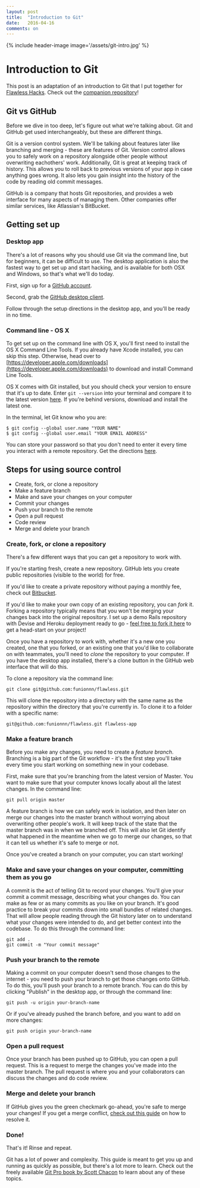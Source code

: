 ```yaml
---
layout: post
title:  "Introduction to Git"
date:   2016-04-16
comments: on
---
```

{% include header-image image='/assets/git-intro.jpg' %}

# Introduction to Git

This post is an adaptation of an introduction to Git that I put together for [Flawless Hacks](http://flawlesshacks.com). Check out the [companion repository](http://github.com/funionnn/flawless)!

## Git vs GitHub

Before we dive in too deep, let's figure out what we're talking about. Git and GitHub get used interchangeably, but these are different things. 

Git is a version control system. We'll be talking about features later like branching and merging - these are features of Git. Version control allows you to safely work on a repository alongside other people without overwriting eachothers' work. Additionally, Git is great at keeping track of history. This allows you to roll back to previous versions of your app in case anything goes wrong. It also lets you gain insight into the history of the code by reading old commit messages.

GitHub is a company that hosts Git repositories, and provides a web interface for many aspects of managing them. Other companies offer similar services, like Atlassian's BitBucket. 

## Getting set up

### Desktop app

There's a lot of reasons why you should use Git via the command line, but for beginners, it can be difficult to use. The desktop application is also the fastest way to get set up and start hacking, and is available for both OSX and Windows, so that's what we'll do today.

First, sign up for a [GitHub account](https://github.com).

Second, grab the [GitHub desktop client](https://desktop.github.com). 

Follow through the setup directions in the desktop app, and you'll be ready in no time.

### Command line - OS X

To get set up on the command line with OS X, you'll first need to install the OS X Command Line Tools. If you already have Xcode installed, you can skip this step. Otherwise, head over to [https://developer.apple.com/downloads](https://developer.apple.com/downloads) to download and install Command Line Tools.

OS X comes with Git installed, but you should check your version to ensure that it's up to date. Enter `git --version` into your terminal and compare it to the latest version [here](https://git-scm.com/download/mac). If you're behind versions, download and install the latest one.

In the terminal, let Git know who you are:
```
$ git config --global user.name "YOUR NAME"
$ git config --global user.email "YOUR EMAIL ADDRESS"
```

You can store your password so that you don't need to enter it every time you interact with a remote repository. Get the directions [here](https://help.github.com/articles/caching-your-github-password-in-git/).

## Steps for using source control

* Create, fork, or clone a repository
* Make a feature branch
* Make and save your changes on your computer
* Commit your changes
* Push your branch to the remote
* Open a pull request
* Code review
* Merge and delete your branch

### Create, fork, or clone a repository

There's a few different ways that you can get a repository to work with. 

If you're starting fresh, create a new repository. GitHub lets you create public repositories (visible to the world) for free. 

If you'd like to create a private repository without paying a monthly fee, check out [Bitbucket](https://bitbucket.org/).

If you'd like to make your own copy of an existing repository, you can *fork* it. Forking a repository typically means that you won't be merging your changes back into the original repository. I set up a demo Rails repository with Devise and Heroku deployment ready to go - [feel free to fork it  here](github.com/funionnn/flawless) to get a head-start on your project!

Once you have a repository to work with, whether it's a new one you created, one that you forked, or an existing one that you'd like to collaborate on with teammates, you'll need to *clone* the repository to your computer. If you have the desktop app installed, there's a clone button in the GitHub web interface that will do this. 

To clone a repository via the command line: 
```
git clone git@github.com:funionnn/flawless.git 
```
This will clone the repository into a directory with the same name as the repository within the directory that you're currently in. To clone it to a folder with a specific name: 

```
git@github.com:funionnn/flawless.git flawless-app
```

### Make a feature branch

Before you make any changes, you need to create a *feature branch*. Branching is a big part of the Git workflow - it's the first step you'll take every time you start working on something new in your codebase. 

First, make sure that you're branching from the latest version of Master. You want to make sure that your computer knows locally about all the latest changes. In the command line:

```
git pull origin master
```

A feature branch is how we can safely work in isolation, and then later on merge our changes into the master branch without worrying about overwriting other people's work. It will keep track of the state that the master branch was in when we branched off. This will also let Git identify what happened in the meantime when we go to merge our changes, so that it can tell us whether it's safe to merge or not. 

Once you've created a branch on your computer, you can start working!

### Make and save your changes on your computer, committing them as you go

A commit is the act of telling Git to record your changes. You'll give your commit a commit message, describing what your changes do. You can make as few or as many commits as you like on your branch. It's good practice to break your commits down into small bundles of related changes. That will allow people reading through the Git history later on to understand what your changes were intended to do, and get better context into the codebase. To do this through the command line:

```
git add .
git commit -m "Your commit message"
```

### Push your branch to the remote

Making a commit on your computer doesn't send those changes to the internet - you need to push your branch to get those changes onto GitHub. To do this, you'll push your branch to a remote branch. You can do this by clicking "Publish" in the desktop app, or through the command line: 

```
git push -u origin your-branch-name
```

Or if you've already pushed the branch before, and you want to add on more changes:

```
git push origin your-branch-name
```

### Open a pull request

Once your branch has been pushed up to GitHub, you can open a pull request. This is a request to merge the changes you've made into the master branch. The pull request is where you and your collaborators can discuss the changes and do code review. 

### Merge and delete your branch

If GitHub gives you the green checkmark go-ahead, you're safe to merge your changes! If you get a merge conflict, [check out this guide](https://help.github.com/articles/resolving-a-merge-conflict-from-the-command-line/) on how to resolve it.

### Done!

That's it! Rinse and repeat. 

Git has a lot of power and complexity. This guide is meant to get you up and running as quickly as possible, but there's a lot more to learn. Check out the freely available [Git Pro book by Scott Chacon](https://git-scm.com/book) to learn about any of these topics.